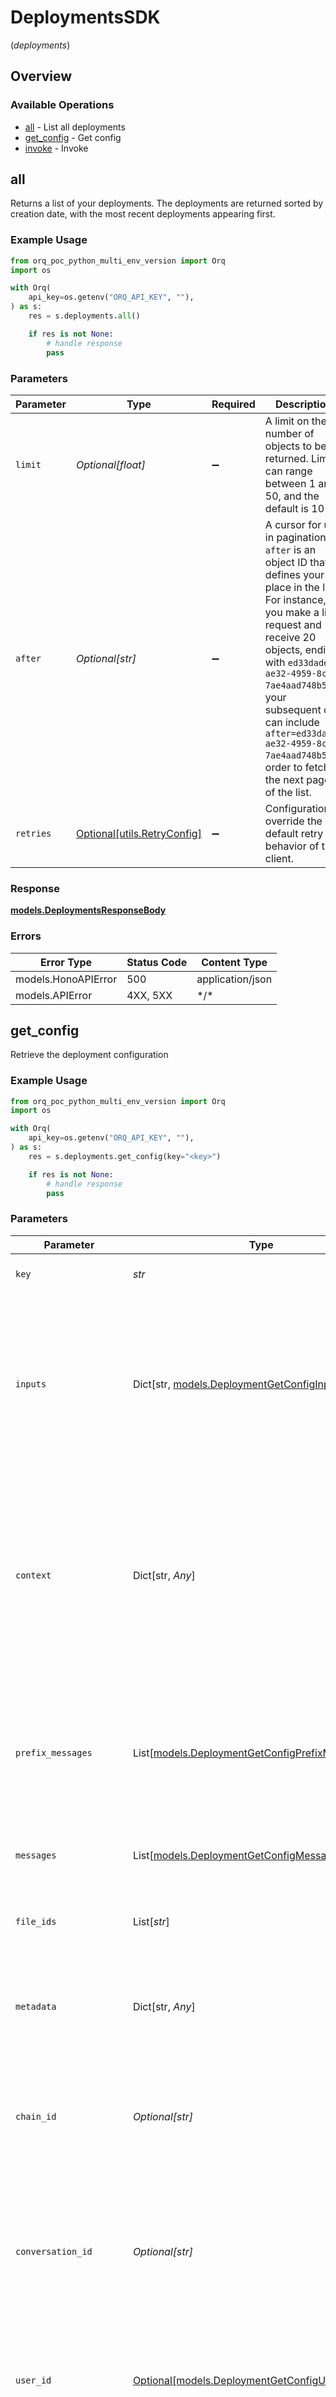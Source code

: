 # DeploymentsSDK
(*deployments*)

## Overview

### Available Operations

* [all](#all) - List all deployments
* [get_config](#get_config) - Get config
* [invoke](#invoke) - Invoke

## all

Returns a list of your deployments. The deployments are returned sorted by creation date, with the most recent deployments appearing first.

### Example Usage

```python
from orq_poc_python_multi_env_version import Orq
import os

with Orq(
    api_key=os.getenv("ORQ_API_KEY", ""),
) as s:
    res = s.deployments.all()

    if res is not None:
        # handle response
        pass

```

### Parameters

| Parameter                                                                                                                                                                                                                                                                                                                                    | Type                                                                                                                                                                                                                                                                                                                                         | Required                                                                                                                                                                                                                                                                                                                                     | Description                                                                                                                                                                                                                                                                                                                                  |
| -------------------------------------------------------------------------------------------------------------------------------------------------------------------------------------------------------------------------------------------------------------------------------------------------------------------------------------------- | -------------------------------------------------------------------------------------------------------------------------------------------------------------------------------------------------------------------------------------------------------------------------------------------------------------------------------------------- | -------------------------------------------------------------------------------------------------------------------------------------------------------------------------------------------------------------------------------------------------------------------------------------------------------------------------------------------- | -------------------------------------------------------------------------------------------------------------------------------------------------------------------------------------------------------------------------------------------------------------------------------------------------------------------------------------------- |
| `limit`                                                                                                                                                                                                                                                                                                                                      | *Optional[float]*                                                                                                                                                                                                                                                                                                                            | :heavy_minus_sign:                                                                                                                                                                                                                                                                                                                           | A limit on the number of objects to be returned. Limit can range between 1 and 50, and the default is 10                                                                                                                                                                                                                                     |
| `after`                                                                                                                                                                                                                                                                                                                                      | *Optional[str]*                                                                                                                                                                                                                                                                                                                              | :heavy_minus_sign:                                                                                                                                                                                                                                                                                                                           | A cursor for use in pagination. `after` is an object ID that defines your place in the list. For instance, if you make a list request and receive 20 objects, ending with `ed33dade-ae32-4959-8c5c-7ae4aad748b5`, your subsequent call can include `after=ed33dade-ae32-4959-8c5c-7ae4aad748b5` in order to fetch the next page of the list. |
| `retries`                                                                                                                                                                                                                                                                                                                                    | [Optional[utils.RetryConfig]](../../models/utils/retryconfig.md)                                                                                                                                                                                                                                                                             | :heavy_minus_sign:                                                                                                                                                                                                                                                                                                                           | Configuration to override the default retry behavior of the client.                                                                                                                                                                                                                                                                          |

### Response

**[models.DeploymentsResponseBody](../../models/deploymentsresponsebody.md)**

### Errors

| Error Type          | Status Code         | Content Type        |
| ------------------- | ------------------- | ------------------- |
| models.HonoAPIError | 500                 | application/json    |
| models.APIError     | 4XX, 5XX            | \*/\*               |

## get_config

Retrieve the deployment configuration

### Example Usage

```python
from orq_poc_python_multi_env_version import Orq
import os

with Orq(
    api_key=os.getenv("ORQ_API_KEY", ""),
) as s:
    res = s.deployments.get_config(key="<key>")

    if res is not None:
        # handle response
        pass

```

### Parameters

| Parameter                                                                                                                                                                                                              | Type                                                                                                                                                                                                                   | Required                                                                                                                                                                                                               | Description                                                                                                                                                                                                            |
| ---------------------------------------------------------------------------------------------------------------------------------------------------------------------------------------------------------------------- | ---------------------------------------------------------------------------------------------------------------------------------------------------------------------------------------------------------------------- | ---------------------------------------------------------------------------------------------------------------------------------------------------------------------------------------------------------------------- | ---------------------------------------------------------------------------------------------------------------------------------------------------------------------------------------------------------------------- |
| `key`                                                                                                                                                                                                                  | *str*                                                                                                                                                                                                                  | :heavy_check_mark:                                                                                                                                                                                                     | The deployment id to invoke                                                                                                                                                                                            |
| `inputs`                                                                                                                                                                                                               | Dict[str, [models.DeploymentGetConfigInputs](../../models/deploymentgetconfiginputs.md)]                                                                                                                               | :heavy_minus_sign:                                                                                                                                                                                                     | Key-value pairs variables to replace in your prompts. If a variable is not provided that is defined in the prompt, the default variables are used.                                                                     |
| `context`                                                                                                                                                                                                              | Dict[str, *Any*]                                                                                                                                                                                                       | :heavy_minus_sign:                                                                                                                                                                                                     | Key-value pairs that match your data model and fields declared in your configuration matrix. If you send multiple prompt keys, the context will be applied to the evaluation of each key.                              |
| `prefix_messages`                                                                                                                                                                                                      | List[[models.DeploymentGetConfigPrefixMessages](../../models/deploymentgetconfigprefixmessages.md)]                                                                                                                    | :heavy_minus_sign:                                                                                                                                                                                                     | A list of messages to include after the `System` message, but before the  `User` and `Assistant` pairs configured in your deployment.                                                                                  |
| `messages`                                                                                                                                                                                                             | List[[models.DeploymentGetConfigMessages](../../models/deploymentgetconfigmessages.md)]                                                                                                                                | :heavy_minus_sign:                                                                                                                                                                                                     | A list of messages to send to the deployment.                                                                                                                                                                          |
| `file_ids`                                                                                                                                                                                                             | List[*str*]                                                                                                                                                                                                            | :heavy_minus_sign:                                                                                                                                                                                                     | A list of file IDs that are associated with the deployment request.                                                                                                                                                    |
| `metadata`                                                                                                                                                                                                             | Dict[str, *Any*]                                                                                                                                                                                                       | :heavy_minus_sign:                                                                                                                                                                                                     | Key-value pairs that you want to attach to the log generated by this request.                                                                                                                                          |
| `chain_id`                                                                                                                                                                                                             | *Optional[str]*                                                                                                                                                                                                        | :heavy_minus_sign:                                                                                                                                                                                                     | Unique ID that identifies a chaining operation. This is useful for tracking a chain of completions across multiple                                                                                                     |
| `conversation_id`                                                                                                                                                                                                      | *Optional[str]*                                                                                                                                                                                                        | :heavy_minus_sign:                                                                                                                                                                                                     | Unique ID that identifies a chat conversation. This is useful for tracking the same conversation across multiple requests                                                                                              |
| `user_id`                                                                                                                                                                                                              | [Optional[models.DeploymentGetConfigUserID]](../../models/deploymentgetconfiguserid.md)                                                                                                                                | :heavy_minus_sign:                                                                                                                                                                                                     | Unique ID that identifies a user. This is useful for tracking the same user across multiple requests                                                                                                                   |
| `deployment_id`                                                                                                                                                                                                        | *Optional[str]*                                                                                                                                                                                                        | :heavy_minus_sign:                                                                                                                                                                                                     | Unique ID that identifies a deployment entity.                                                                                                                                                                         |
| `deployment_variant_id`                                                                                                                                                                                                | *Optional[str]*                                                                                                                                                                                                        | :heavy_minus_sign:                                                                                                                                                                                                     | Unique ID that identifies a specific variant of a deployment.                                                                                                                                                          |
| `extra_params`                                                                                                                                                                                                         | Dict[str, *Any*]                                                                                                                                                                                                       | :heavy_minus_sign:                                                                                                                                                                                                     | Utilized for passing additional parameters to the model provider. Exercise caution when using this feature, as the included parameters will overwrite any parameters specified in the deployment prompt configuration. |
| `invoke_options`                                                                                                                                                                                                       | [Optional[models.DeploymentGetConfigInvokeOptions]](../../models/deploymentgetconfiginvokeoptions.md)                                                                                                                  | :heavy_minus_sign:                                                                                                                                                                                                     | N/A                                                                                                                                                                                                                    |
| `retries`                                                                                                                                                                                                              | [Optional[utils.RetryConfig]](../../models/utils/retryconfig.md)                                                                                                                                                       | :heavy_minus_sign:                                                                                                                                                                                                     | Configuration to override the default retry behavior of the client.                                                                                                                                                    |

### Response

**[models.DeploymentGetConfigResponseBody](../../models/deploymentgetconfigresponsebody.md)**

### Errors

| Error Type      | Status Code     | Content Type    |
| --------------- | --------------- | --------------- |
| models.APIError | 4XX, 5XX        | \*/\*           |

## invoke

Invoke a deployment with a given payload

### Example Usage

```python
from orq_poc_python_multi_env_version import Orq
import os

with Orq(
    api_key=os.getenv("ORQ_API_KEY", ""),
) as s:
    res = s.deployments.invoke(key="<key>")

    if res is not None:
        with res as event_stream:
            for event in event_stream:
                # handle event
                print(event, flush=True)

```

### Parameters

| Parameter                                                                                                                                                                                                              | Type                                                                                                                                                                                                                   | Required                                                                                                                                                                                                               | Description                                                                                                                                                                                                            |
| ---------------------------------------------------------------------------------------------------------------------------------------------------------------------------------------------------------------------- | ---------------------------------------------------------------------------------------------------------------------------------------------------------------------------------------------------------------------- | ---------------------------------------------------------------------------------------------------------------------------------------------------------------------------------------------------------------------- | ---------------------------------------------------------------------------------------------------------------------------------------------------------------------------------------------------------------------- |
| `key`                                                                                                                                                                                                                  | *str*                                                                                                                                                                                                                  | :heavy_check_mark:                                                                                                                                                                                                     | The deployment id to invoke                                                                                                                                                                                            |
| `stream`                                                                                                                                                                                                               | *Optional[bool]*                                                                                                                                                                                                       | :heavy_minus_sign:                                                                                                                                                                                                     | If set, partial message content will be sent. Tokens will be sent as data-only `server-sent events` as they become available, with the stream terminated by a `data: [DONE]` message.                                  |
| `inputs`                                                                                                                                                                                                               | Dict[str, [models.Inputs](../../models/inputs.md)]                                                                                                                                                                     | :heavy_minus_sign:                                                                                                                                                                                                     | Key-value pairs variables to replace in your prompts. If a variable is not provided that is defined in the prompt, the default variables are used.                                                                     |
| `context`                                                                                                                                                                                                              | Dict[str, *Any*]                                                                                                                                                                                                       | :heavy_minus_sign:                                                                                                                                                                                                     | Key-value pairs that match your data model and fields declared in your configuration matrix. If you send multiple prompt keys, the context will be applied to the evaluation of each key.                              |
| `prefix_messages`                                                                                                                                                                                                      | List[[models.PrefixMessages](../../models/prefixmessages.md)]                                                                                                                                                          | :heavy_minus_sign:                                                                                                                                                                                                     | A list of messages to include after the `System` message, but before the  `User` and `Assistant` pairs configured in your deployment.                                                                                  |
| `messages`                                                                                                                                                                                                             | List[[models.Messages](../../models/messages.md)]                                                                                                                                                                      | :heavy_minus_sign:                                                                                                                                                                                                     | A list of messages to send to the deployment.                                                                                                                                                                          |
| `file_ids`                                                                                                                                                                                                             | List[*str*]                                                                                                                                                                                                            | :heavy_minus_sign:                                                                                                                                                                                                     | A list of file IDs that are associated with the deployment request.                                                                                                                                                    |
| `metadata`                                                                                                                                                                                                             | Dict[str, *Any*]                                                                                                                                                                                                       | :heavy_minus_sign:                                                                                                                                                                                                     | Key-value pairs that you want to attach to the log generated by this request.                                                                                                                                          |
| `chain_id`                                                                                                                                                                                                             | *Optional[str]*                                                                                                                                                                                                        | :heavy_minus_sign:                                                                                                                                                                                                     | Unique ID that identifies a chaining operation. This is useful for tracking a chain of completions across multiple                                                                                                     |
| `conversation_id`                                                                                                                                                                                                      | *Optional[str]*                                                                                                                                                                                                        | :heavy_minus_sign:                                                                                                                                                                                                     | Unique ID that identifies a chat conversation. This is useful for tracking the same conversation across multiple requests                                                                                              |
| `user_id`                                                                                                                                                                                                              | [Optional[models.UserID]](../../models/userid.md)                                                                                                                                                                      | :heavy_minus_sign:                                                                                                                                                                                                     | Unique ID that identifies a user. This is useful for tracking the same user across multiple requests                                                                                                                   |
| `deployment_id`                                                                                                                                                                                                        | *Optional[str]*                                                                                                                                                                                                        | :heavy_minus_sign:                                                                                                                                                                                                     | Unique ID that identifies a deployment entity.                                                                                                                                                                         |
| `deployment_variant_id`                                                                                                                                                                                                | *Optional[str]*                                                                                                                                                                                                        | :heavy_minus_sign:                                                                                                                                                                                                     | Unique ID that identifies a specific variant of a deployment.                                                                                                                                                          |
| `extra_params`                                                                                                                                                                                                         | Dict[str, *Any*]                                                                                                                                                                                                       | :heavy_minus_sign:                                                                                                                                                                                                     | Utilized for passing additional parameters to the model provider. Exercise caution when using this feature, as the included parameters will overwrite any parameters specified in the deployment prompt configuration. |
| `invoke_options`                                                                                                                                                                                                       | [Optional[models.InvokeOptions]](../../models/invokeoptions.md)                                                                                                                                                        | :heavy_minus_sign:                                                                                                                                                                                                     | N/A                                                                                                                                                                                                                    |
| `retries`                                                                                                                                                                                                              | [Optional[utils.RetryConfig]](../../models/utils/retryconfig.md)                                                                                                                                                       | :heavy_minus_sign:                                                                                                                                                                                                     | Configuration to override the default retry behavior of the client.                                                                                                                                                    |

### Response

**[models.DeploymentInvokeResponse](../../models/deploymentinvokeresponse.md)**

### Errors

| Error Type      | Status Code     | Content Type    |
| --------------- | --------------- | --------------- |
| models.APIError | 4XX, 5XX        | \*/\*           |
